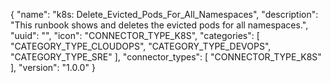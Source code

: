 {
  "name": "k8s: Delete_Evicted_Pods_For_All_Namespaces",
  "description": "This runbook shows and deletes the evicted pods for all namespaces.", 
  "uuid": "", 
  "icon": "CONNECTOR_TYPE_K8S",
  "categories": [ "CATEGORY_TYPE_CLOUDOPS", "CATEGORY_TYPE_DEVOPS", "CATEGORY_TYPE_SRE" ],
  "connector_types": [ "CONNECTOR_TYPE_K8S" ],
  "version": "1.0.0"
}

